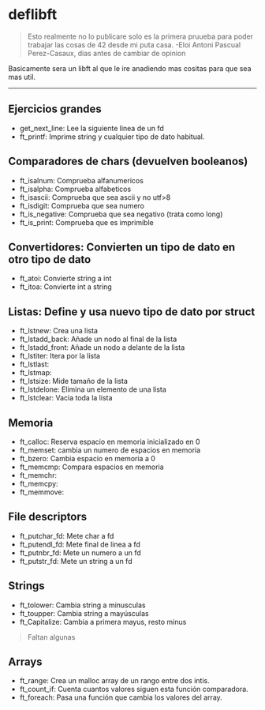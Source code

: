 # deflibft

> Esto realmente no lo publicare solo es la primera pruueba para poder trabajar las cosas de 42 desde mi puta casa. -Eloi Antoni Pascual Perez-Casaux, dias antes de cambiar de opinion

Basicamente sera un libft al que le ire anadiendo mas cositas para que sea mas util.

___

## Ejercicios grandes

- get_next_line: Lee la siguiente linea de un fd
- ft_printf: Imprime string y cualquier tipo de dato habitual.

## Comparadores de chars (devuelven booleanos)

- ft_isalnum: Comprueba alfanumericos
- ft_isalpha: Comprueba alfabeticos
- ft_isascii: Comprueba que sea ascii y no utf>8
- ft_isdigit: Comprueba que sea numero
- ft_is_negative: Comprueba que sea negativo (trata como long)
- ft_is_print: Comprueba que es imprimible

## Convertidores: Convierten un tipo de dato en otro tipo de dato

- ft_atoi: Convierte string a int
- ft_itoa: Convierte int a string

## Listas: Define y usa nuevo tipo de dato por struct

- ft_lstnew: Crea una lista
- ft_lstadd_back: Añade un nodo al final de la lista
- ft_lstadd_front: Añade un nodo a delante de la lista
- ft_lstiter: Itera por la lista
- ft_lstlast: 
- ft_lstmap: 
- ft_lstsize: Mide tamaño de la lista
- ft_lstdelone: Elimina un elemento de una lista
- ft_lstclear: Vacia toda la lista

## Memoria

- ft_calloc: Reserva espacio en memoria inicializado en 0
- ft_memset: cambia un numero de espacios en memoria
- ft_bzero: Cambia espacio en memoria a 0
- ft_memcmp: Compara espacios en memoria
- ft_memchr: 
- ft_memcpy:
- ft_memmove:

## File descriptors

- ft_putchar_fd: Mete char a fd
- ft_putendl_fd: Mete final de linea a fd
- ft_putnbr_fd: Mete un numero a un fd
- ft_putstr_fd: Mete un string a un fd

## Strings

- ft_tolower: Cambia string a minusculas
- ft_toupper: Cambia string a mayúsculas
- ft_Capitalize: Cambia a primera mayus, resto minus
> Faltan algunas

## Arrays

- ft_range: Crea un malloc array de un rango entre dos intis.
- ft_count_if: Cuenta cuantos valores siguen esta función comparadora.
- ft_foreach: Pasa una función que cambia los valores del array.
